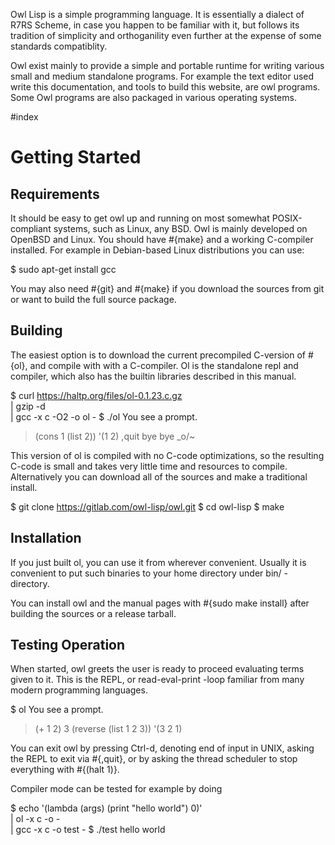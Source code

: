 Owl Lisp is a simple programming language. It is essentially a dialect of R7RS
Scheme, in case you happen to be familiar with it, but follows its tradition of
simplicity and orthoganility even further at the expense of some standards
compatiblity.

Owl exist mainly to provide a simple and portable runtime for writing various
small and medium standalone programs. For example the text editor used write
this documentation, and tools to build this website, are owl programs. Some
Owl programs are also packaged in various operating systems.


#index

# Getting Started

## Requirements

It should be easy to get owl up and running on most somewhat POSIX-compliant
systems, such as Linux, any BSD. Owl is mainly developed on OpenBSD and Linux.
You should have #{make} and a working C-compiler installed. For example in
Debian-based Linux distributions you can use:

   $ sudo apt-get install gcc

You may also need #{git} and #{make} if you download the sources from git or
want to build the full source package.


## Building

The easiest option is to download the current precompiled C-version of #{ol},
and compile with with a C-compiler. Ol is the standalone repl and compiler,
which also has the builtin libraries described in this manual.

   $ curl https://haltp.org/files/ol-0.1.23.c.gz \
      | gzip -d \
      | gcc -x c -O2 -o ol -
   $ ./ol
   You see a prompt.
   > (cons 1 (list 2))
   '(1 2)
   > ,quit
   bye bye _o/~

This version of ol is compiled with no C-code optimizations, so the resulting
C-code is small and takes very little time and resources to compile.
Alternatively you can download all of the sources and make a traditional
install.

   $ git clone https://gitlab.com/owl-lisp/owl.git
   $ cd owl-lisp
   $ make


## Installation

If you just built ol, you can use it from wherever convenient. Usually it is
convenient to put such binaries to your home directory under bin/ -directory.

You can install owl and the manual pages with #{sudo make install} after building
the sources or a release tarball.


## Testing Operation

When started, owl greets the user is ready to proceed evaluating terms given to
it. This is the REPL, or read-eval-print -loop familiar from many modern
programming languages.

   $ ol
   You see a prompt.
   > (+ 1 2)
   3
   > (reverse (list 1 2 3))
   '(3 2 1)
   >

You can exit owl by pressing Ctrl-d, denoting end of input in UNIX, asking the
REPL to exit via #{,quit}, or by asking the thread scheduler to stop everything with
#{(halt 1)}.

Compiler mode can be tested for example by doing

   $ echo '(lambda (args) (print "hello world") 0)' \
      | ol  -x c -o - \
      | gcc -x c -o test -
   $ ./test
   hello world



